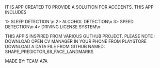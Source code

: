 IT IS  APP CREATED TO PROVIDE A SOLUTION FOR  ACCDENTS.
THIS APP INCLUDES 


1>  SLEEP DETECTION \n
2>  ALCOHOL DETECTION\n
3>  SPEED DETECTION\n
4>  DRIVING LICENSE SYSTEM\n



THIS APPIS INSPIRED FROM VARIOUS GUTHUB PROJECT.
PLEASE NOTE :
DOWNLOAD OPEN  CV MANAGER IN YOUR PHONE  FROM PLAYSTORE
DOWNLOAD A DATA FILE FROM GITHUB NAMED:  SHAPE_PREDICTOR_68_FACE_LANDMARKS

MADE BY: TEAM A7A 
